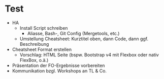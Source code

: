 # Test

- HA
  - Install Script schreiben
    - Aliasse, Bash-, Git Config (Mergetools, etc.)
  - Umstellung Cheatsheet: Kurztitel oben, dann Code, dann ggf. Beschreibung
- Cheatsheet Format erstellen
    - Vorschlag: HTML Seite (bspw. Bootstrap v4 mit Flexbox oder nativ FlexBox, o.ä.)
- Präsentation der FO-Ergebnisse vorbereiten
- Kommunikation bzgl. Workshops an TL & Co.
